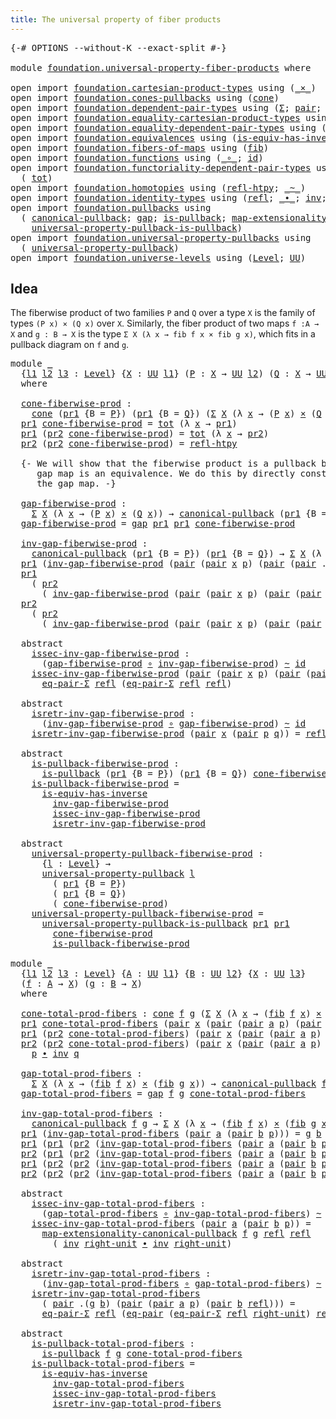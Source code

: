 ```yaml
---
title: The universal property of fiber products
---
```


<pre class="Agda"><a id="66" class="Symbol">{-#</a> <a id="70" class="Keyword">OPTIONS</a> <a id="78" class="Pragma">--without-K</a> <a id="90" class="Pragma">--exact-split</a> <a id="104" class="Symbol">#-}</a>

<a id="109" class="Keyword">module</a> <a id="116" href="foundation.universal-property-fiber-products.html" class="Module">foundation.universal-property-fiber-products</a> <a id="161" class="Keyword">where</a>

<a id="168" class="Keyword">open</a> <a id="173" class="Keyword">import</a> <a id="180" href="foundation.cartesian-product-types.html" class="Module">foundation.cartesian-product-types</a> <a id="215" class="Keyword">using</a> <a id="221" class="Symbol">(</a><a id="222" href="foundation-core.cartesian-product-types.html#590" class="Function Operator">_×_</a><a id="225" class="Symbol">)</a>
<a id="227" class="Keyword">open</a> <a id="232" class="Keyword">import</a> <a id="239" href="foundation.cones-pullbacks.html" class="Module">foundation.cones-pullbacks</a> <a id="266" class="Keyword">using</a> <a id="272" class="Symbol">(</a><a id="273" href="foundation-core.cones-pullbacks.html#1379" class="Function">cone</a><a id="277" class="Symbol">)</a>
<a id="279" class="Keyword">open</a> <a id="284" class="Keyword">import</a> <a id="291" href="foundation.dependent-pair-types.html" class="Module">foundation.dependent-pair-types</a> <a id="323" class="Keyword">using</a> <a id="329" class="Symbol">(</a><a id="330" href="foundation-core.dependent-pair-types.html#515" class="Record">Σ</a><a id="331" class="Symbol">;</a> <a id="333" href="foundation-core.dependent-pair-types.html#588" class="InductiveConstructor">pair</a><a id="337" class="Symbol">;</a> <a id="339" href="foundation-core.dependent-pair-types.html#605" class="Field">pr1</a><a id="342" class="Symbol">;</a> <a id="344" href="foundation-core.dependent-pair-types.html#617" class="Field">pr2</a><a id="347" class="Symbol">)</a>
<a id="349" class="Keyword">open</a> <a id="354" class="Keyword">import</a> <a id="361" href="foundation.equality-cartesian-product-types.html" class="Module">foundation.equality-cartesian-product-types</a> <a id="405" class="Keyword">using</a> <a id="411" class="Symbol">(</a><a id="412" href="foundation-core.equality-cartesian-product-types.html#1326" class="Function">eq-pair</a><a id="419" class="Symbol">)</a>
<a id="421" class="Keyword">open</a> <a id="426" class="Keyword">import</a> <a id="433" href="foundation.equality-dependent-pair-types.html" class="Module">foundation.equality-dependent-pair-types</a> <a id="474" class="Keyword">using</a> <a id="480" class="Symbol">(</a><a id="481" href="foundation-core.equality-dependent-pair-types.html#1278" class="Function">eq-pair-Σ</a><a id="490" class="Symbol">)</a>
<a id="492" class="Keyword">open</a> <a id="497" class="Keyword">import</a> <a id="504" href="foundation.equivalences.html" class="Module">foundation.equivalences</a> <a id="528" class="Keyword">using</a> <a id="534" class="Symbol">(</a><a id="535" href="foundation-core.equivalences.html#3013" class="Function">is-equiv-has-inverse</a><a id="555" class="Symbol">)</a>
<a id="557" class="Keyword">open</a> <a id="562" class="Keyword">import</a> <a id="569" href="foundation.fibers-of-maps.html" class="Module">foundation.fibers-of-maps</a> <a id="595" class="Keyword">using</a> <a id="601" class="Symbol">(</a><a id="602" href="foundation-core.fibers-of-maps.html#942" class="Function">fib</a><a id="605" class="Symbol">)</a>
<a id="607" class="Keyword">open</a> <a id="612" class="Keyword">import</a> <a id="619" href="foundation.functions.html" class="Module">foundation.functions</a> <a id="640" class="Keyword">using</a> <a id="646" class="Symbol">(</a><a id="647" href="foundation-core.functions.html#420" class="Function Operator">_∘_</a><a id="650" class="Symbol">;</a> <a id="652" href="foundation-core.functions.html#322" class="Function">id</a><a id="654" class="Symbol">)</a>
<a id="656" class="Keyword">open</a> <a id="661" class="Keyword">import</a> <a id="668" href="foundation.functoriality-dependent-pair-types.html" class="Module">foundation.functoriality-dependent-pair-types</a> <a id="714" class="Keyword">using</a>
  <a id="722" class="Symbol">(</a> <a id="724" href="foundation-core.functoriality-dependent-pair-types.html#1913" class="Function">tot</a><a id="727" class="Symbol">)</a>
<a id="729" class="Keyword">open</a> <a id="734" class="Keyword">import</a> <a id="741" href="foundation.homotopies.html" class="Module">foundation.homotopies</a> <a id="763" class="Keyword">using</a> <a id="769" class="Symbol">(</a><a id="770" href="foundation-core.homotopies.html#741" class="Function">refl-htpy</a><a id="779" class="Symbol">;</a> <a id="781" href="foundation-core.homotopies.html#627" class="Function Operator">_~_</a><a id="784" class="Symbol">)</a>
<a id="786" class="Keyword">open</a> <a id="791" class="Keyword">import</a> <a id="798" href="foundation.identity-types.html" class="Module">foundation.identity-types</a> <a id="824" class="Keyword">using</a> <a id="830" class="Symbol">(</a><a id="831" href="foundation-core.identity-types.html#1820" class="InductiveConstructor">refl</a><a id="835" class="Symbol">;</a> <a id="837" href="foundation-core.identity-types.html#2425" class="Function Operator">_∙_</a><a id="840" class="Symbol">;</a> <a id="842" href="foundation-core.identity-types.html#2729" class="Function">inv</a><a id="845" class="Symbol">;</a> <a id="847" href="foundation-core.identity-types.html#3074" class="Function">right-unit</a><a id="857" class="Symbol">)</a>
<a id="859" class="Keyword">open</a> <a id="864" class="Keyword">import</a> <a id="871" href="foundation.pullbacks.html" class="Module">foundation.pullbacks</a> <a id="892" class="Keyword">using</a>
  <a id="900" class="Symbol">(</a> <a id="902" href="foundation-core.pullbacks.html#1531" class="Function">canonical-pullback</a><a id="920" class="Symbol">;</a> <a id="922" href="foundation-core.pullbacks.html#2485" class="Function">gap</a><a id="925" class="Symbol">;</a> <a id="927" href="foundation-core.pullbacks.html#3019" class="Function">is-pullback</a><a id="938" class="Symbol">;</a> <a id="940" href="foundation-core.pullbacks.html#5152" class="Function">map-extensionality-canonical-pullback</a><a id="977" class="Symbol">;</a>
    <a id="983" href="foundation-core.pullbacks.html#7407" class="Function">universal-property-pullback-is-pullback</a><a id="1022" class="Symbol">)</a>
<a id="1024" class="Keyword">open</a> <a id="1029" class="Keyword">import</a> <a id="1036" href="foundation.universal-property-pullbacks.html" class="Module">foundation.universal-property-pullbacks</a> <a id="1076" class="Keyword">using</a>
  <a id="1084" class="Symbol">(</a> <a id="1086" href="foundation-core.universal-property-pullbacks.html#947" class="Function">universal-property-pullback</a><a id="1113" class="Symbol">)</a>
<a id="1115" class="Keyword">open</a> <a id="1120" class="Keyword">import</a> <a id="1127" href="foundation.universe-levels.html" class="Module">foundation.universe-levels</a> <a id="1154" class="Keyword">using</a> <a id="1160" class="Symbol">(</a><a id="1161" href="Agda.Primitive.html#597" class="Postulate">Level</a><a id="1166" class="Symbol">;</a> <a id="1168" href="foundation-core.universe-levels.html#235" class="Primitive">UU</a><a id="1170" class="Symbol">)</a>
</pre>
## Idea

The fiberwise product of two families `P` and `Q` over a type `X` is the family of types `(P x) × (Q x)` over `X`. Similarly, the fiber product of two maps `f :A → X` and `g : B → X` is the type `Σ X (λ x → fib f x × fib g x)`, which fits in a pullback diagram on `f` and `g`.

<pre class="Agda"><a id="1472" class="Keyword">module</a> <a id="1479" href="foundation.universal-property-fiber-products.html#1479" class="Module">_</a>
  <a id="1483" class="Symbol">{</a><a id="1484" href="foundation.universal-property-fiber-products.html#1484" class="Bound">l1</a> <a id="1487" href="foundation.universal-property-fiber-products.html#1487" class="Bound">l2</a> <a id="1490" href="foundation.universal-property-fiber-products.html#1490" class="Bound">l3</a> <a id="1493" class="Symbol">:</a> <a id="1495" href="Agda.Primitive.html#597" class="Postulate">Level</a><a id="1500" class="Symbol">}</a> <a id="1502" class="Symbol">{</a><a id="1503" href="foundation.universal-property-fiber-products.html#1503" class="Bound">X</a> <a id="1505" class="Symbol">:</a> <a id="1507" href="foundation-core.universe-levels.html#235" class="Primitive">UU</a> <a id="1510" href="foundation.universal-property-fiber-products.html#1484" class="Bound">l1</a><a id="1512" class="Symbol">}</a> <a id="1514" class="Symbol">(</a><a id="1515" href="foundation.universal-property-fiber-products.html#1515" class="Bound">P</a> <a id="1517" class="Symbol">:</a> <a id="1519" href="foundation.universal-property-fiber-products.html#1503" class="Bound">X</a> <a id="1521" class="Symbol">→</a> <a id="1523" href="foundation-core.universe-levels.html#235" class="Primitive">UU</a> <a id="1526" href="foundation.universal-property-fiber-products.html#1487" class="Bound">l2</a><a id="1528" class="Symbol">)</a> <a id="1530" class="Symbol">(</a><a id="1531" href="foundation.universal-property-fiber-products.html#1531" class="Bound">Q</a> <a id="1533" class="Symbol">:</a> <a id="1535" href="foundation.universal-property-fiber-products.html#1503" class="Bound">X</a> <a id="1537" class="Symbol">→</a> <a id="1539" href="foundation-core.universe-levels.html#235" class="Primitive">UU</a> <a id="1542" href="foundation.universal-property-fiber-products.html#1490" class="Bound">l3</a><a id="1544" class="Symbol">)</a>
  <a id="1548" class="Keyword">where</a>

  <a id="1557" href="foundation.universal-property-fiber-products.html#1557" class="Function">cone-fiberwise-prod</a> <a id="1577" class="Symbol">:</a>
    <a id="1583" href="foundation-core.cones-pullbacks.html#1379" class="Function">cone</a> <a id="1588" class="Symbol">(</a><a id="1589" href="foundation-core.dependent-pair-types.html#605" class="Field">pr1</a> <a id="1593" class="Symbol">{</a><a id="1594" class="Argument">B</a> <a id="1596" class="Symbol">=</a> <a id="1598" href="foundation.universal-property-fiber-products.html#1515" class="Bound">P</a><a id="1599" class="Symbol">})</a> <a id="1602" class="Symbol">(</a><a id="1603" href="foundation-core.dependent-pair-types.html#605" class="Field">pr1</a> <a id="1607" class="Symbol">{</a><a id="1608" class="Argument">B</a> <a id="1610" class="Symbol">=</a> <a id="1612" href="foundation.universal-property-fiber-products.html#1531" class="Bound">Q</a><a id="1613" class="Symbol">})</a> <a id="1616" class="Symbol">(</a><a id="1617" href="foundation-core.dependent-pair-types.html#515" class="Record">Σ</a> <a id="1619" href="foundation.universal-property-fiber-products.html#1503" class="Bound">X</a> <a id="1621" class="Symbol">(λ</a> <a id="1624" href="foundation.universal-property-fiber-products.html#1624" class="Bound">x</a> <a id="1626" class="Symbol">→</a> <a id="1628" class="Symbol">(</a><a id="1629" href="foundation.universal-property-fiber-products.html#1515" class="Bound">P</a> <a id="1631" href="foundation.universal-property-fiber-products.html#1624" class="Bound">x</a><a id="1632" class="Symbol">)</a> <a id="1634" href="foundation-core.cartesian-product-types.html#590" class="Function Operator">×</a> <a id="1636" class="Symbol">(</a><a id="1637" href="foundation.universal-property-fiber-products.html#1531" class="Bound">Q</a> <a id="1639" href="foundation.universal-property-fiber-products.html#1624" class="Bound">x</a><a id="1640" class="Symbol">)))</a>
  <a id="1646" href="foundation-core.dependent-pair-types.html#605" class="Field">pr1</a> <a id="1650" href="foundation.universal-property-fiber-products.html#1557" class="Function">cone-fiberwise-prod</a> <a id="1670" class="Symbol">=</a> <a id="1672" href="foundation-core.functoriality-dependent-pair-types.html#1913" class="Function">tot</a> <a id="1676" class="Symbol">(λ</a> <a id="1679" href="foundation.universal-property-fiber-products.html#1679" class="Bound">x</a> <a id="1681" class="Symbol">→</a> <a id="1683" href="foundation-core.dependent-pair-types.html#605" class="Field">pr1</a><a id="1686" class="Symbol">)</a>
  <a id="1690" href="foundation-core.dependent-pair-types.html#605" class="Field">pr1</a> <a id="1694" class="Symbol">(</a><a id="1695" href="foundation-core.dependent-pair-types.html#617" class="Field">pr2</a> <a id="1699" href="foundation.universal-property-fiber-products.html#1557" class="Function">cone-fiberwise-prod</a><a id="1718" class="Symbol">)</a> <a id="1720" class="Symbol">=</a> <a id="1722" href="foundation-core.functoriality-dependent-pair-types.html#1913" class="Function">tot</a> <a id="1726" class="Symbol">(λ</a> <a id="1729" href="foundation.universal-property-fiber-products.html#1729" class="Bound">x</a> <a id="1731" class="Symbol">→</a> <a id="1733" href="foundation-core.dependent-pair-types.html#617" class="Field">pr2</a><a id="1736" class="Symbol">)</a>
  <a id="1740" href="foundation-core.dependent-pair-types.html#617" class="Field">pr2</a> <a id="1744" class="Symbol">(</a><a id="1745" href="foundation-core.dependent-pair-types.html#617" class="Field">pr2</a> <a id="1749" href="foundation.universal-property-fiber-products.html#1557" class="Function">cone-fiberwise-prod</a><a id="1768" class="Symbol">)</a> <a id="1770" class="Symbol">=</a> <a id="1772" href="foundation-core.homotopies.html#741" class="Function">refl-htpy</a>

  <a id="1785" class="Comment">{- We will show that the fiberwise product is a pullback by showing that the
     gap map is an equivalence. We do this by directly construct an inverse to
     the gap map. -}</a>

  <a id="1965" href="foundation.universal-property-fiber-products.html#1965" class="Function">gap-fiberwise-prod</a> <a id="1984" class="Symbol">:</a>
    <a id="1990" href="foundation-core.dependent-pair-types.html#515" class="Record">Σ</a> <a id="1992" href="foundation.universal-property-fiber-products.html#1503" class="Bound">X</a> <a id="1994" class="Symbol">(λ</a> <a id="1997" href="foundation.universal-property-fiber-products.html#1997" class="Bound">x</a> <a id="1999" class="Symbol">→</a> <a id="2001" class="Symbol">(</a><a id="2002" href="foundation.universal-property-fiber-products.html#1515" class="Bound">P</a> <a id="2004" href="foundation.universal-property-fiber-products.html#1997" class="Bound">x</a><a id="2005" class="Symbol">)</a> <a id="2007" href="foundation-core.cartesian-product-types.html#590" class="Function Operator">×</a> <a id="2009" class="Symbol">(</a><a id="2010" href="foundation.universal-property-fiber-products.html#1531" class="Bound">Q</a> <a id="2012" href="foundation.universal-property-fiber-products.html#1997" class="Bound">x</a><a id="2013" class="Symbol">))</a> <a id="2016" class="Symbol">→</a> <a id="2018" href="foundation-core.pullbacks.html#1531" class="Function">canonical-pullback</a> <a id="2037" class="Symbol">(</a><a id="2038" href="foundation-core.dependent-pair-types.html#605" class="Field">pr1</a> <a id="2042" class="Symbol">{</a><a id="2043" class="Argument">B</a> <a id="2045" class="Symbol">=</a> <a id="2047" href="foundation.universal-property-fiber-products.html#1515" class="Bound">P</a><a id="2048" class="Symbol">})</a> <a id="2051" class="Symbol">(</a><a id="2052" href="foundation-core.dependent-pair-types.html#605" class="Field">pr1</a> <a id="2056" class="Symbol">{</a><a id="2057" class="Argument">B</a> <a id="2059" class="Symbol">=</a> <a id="2061" href="foundation.universal-property-fiber-products.html#1531" class="Bound">Q</a><a id="2062" class="Symbol">})</a>
  <a id="2067" href="foundation.universal-property-fiber-products.html#1965" class="Function">gap-fiberwise-prod</a> <a id="2086" class="Symbol">=</a> <a id="2088" href="foundation-core.pullbacks.html#2485" class="Function">gap</a> <a id="2092" href="foundation-core.dependent-pair-types.html#605" class="Field">pr1</a> <a id="2096" href="foundation-core.dependent-pair-types.html#605" class="Field">pr1</a> <a id="2100" href="foundation.universal-property-fiber-products.html#1557" class="Function">cone-fiberwise-prod</a>

  <a id="2123" href="foundation.universal-property-fiber-products.html#2123" class="Function">inv-gap-fiberwise-prod</a> <a id="2146" class="Symbol">:</a>
    <a id="2152" href="foundation-core.pullbacks.html#1531" class="Function">canonical-pullback</a> <a id="2171" class="Symbol">(</a><a id="2172" href="foundation-core.dependent-pair-types.html#605" class="Field">pr1</a> <a id="2176" class="Symbol">{</a><a id="2177" class="Argument">B</a> <a id="2179" class="Symbol">=</a> <a id="2181" href="foundation.universal-property-fiber-products.html#1515" class="Bound">P</a><a id="2182" class="Symbol">})</a> <a id="2185" class="Symbol">(</a><a id="2186" href="foundation-core.dependent-pair-types.html#605" class="Field">pr1</a> <a id="2190" class="Symbol">{</a><a id="2191" class="Argument">B</a> <a id="2193" class="Symbol">=</a> <a id="2195" href="foundation.universal-property-fiber-products.html#1531" class="Bound">Q</a><a id="2196" class="Symbol">})</a> <a id="2199" class="Symbol">→</a> <a id="2201" href="foundation-core.dependent-pair-types.html#515" class="Record">Σ</a> <a id="2203" href="foundation.universal-property-fiber-products.html#1503" class="Bound">X</a> <a id="2205" class="Symbol">(λ</a> <a id="2208" href="foundation.universal-property-fiber-products.html#2208" class="Bound">x</a> <a id="2210" class="Symbol">→</a> <a id="2212" class="Symbol">(</a><a id="2213" href="foundation.universal-property-fiber-products.html#1515" class="Bound">P</a> <a id="2215" href="foundation.universal-property-fiber-products.html#2208" class="Bound">x</a><a id="2216" class="Symbol">)</a> <a id="2218" href="foundation-core.cartesian-product-types.html#590" class="Function Operator">×</a> <a id="2220" class="Symbol">(</a><a id="2221" href="foundation.universal-property-fiber-products.html#1531" class="Bound">Q</a> <a id="2223" href="foundation.universal-property-fiber-products.html#2208" class="Bound">x</a><a id="2224" class="Symbol">))</a>
  <a id="2229" href="foundation-core.dependent-pair-types.html#605" class="Field">pr1</a> <a id="2233" class="Symbol">(</a><a id="2234" href="foundation.universal-property-fiber-products.html#2123" class="Function">inv-gap-fiberwise-prod</a> <a id="2257" class="Symbol">(</a><a id="2258" href="foundation-core.dependent-pair-types.html#588" class="InductiveConstructor">pair</a> <a id="2263" class="Symbol">(</a><a id="2264" href="foundation-core.dependent-pair-types.html#588" class="InductiveConstructor">pair</a> <a id="2269" href="foundation.universal-property-fiber-products.html#2269" class="Bound">x</a> <a id="2271" href="foundation.universal-property-fiber-products.html#2271" class="Bound">p</a><a id="2272" class="Symbol">)</a> <a id="2274" class="Symbol">(</a><a id="2275" href="foundation-core.dependent-pair-types.html#588" class="InductiveConstructor">pair</a> <a id="2280" class="Symbol">(</a><a id="2281" href="foundation-core.dependent-pair-types.html#588" class="InductiveConstructor">pair</a> <a id="2286" class="DottedPattern Symbol">.</a><a id="2287" href="foundation.universal-property-fiber-products.html#2269" class="DottedPattern Bound">x</a> <a id="2289" href="foundation.universal-property-fiber-products.html#2289" class="Bound">q</a><a id="2290" class="Symbol">)</a> <a id="2292" href="foundation-core.identity-types.html#1820" class="InductiveConstructor">refl</a><a id="2296" class="Symbol">)))</a> <a id="2300" class="Symbol">=</a> <a id="2302" href="foundation.universal-property-fiber-products.html#2269" class="Bound">x</a>
  <a id="2306" href="foundation-core.dependent-pair-types.html#605" class="Field">pr1</a>
    <a id="2314" class="Symbol">(</a> <a id="2316" href="foundation-core.dependent-pair-types.html#617" class="Field">pr2</a>
      <a id="2326" class="Symbol">(</a> <a id="2328" href="foundation.universal-property-fiber-products.html#2123" class="Function">inv-gap-fiberwise-prod</a> <a id="2351" class="Symbol">(</a><a id="2352" href="foundation-core.dependent-pair-types.html#588" class="InductiveConstructor">pair</a> <a id="2357" class="Symbol">(</a><a id="2358" href="foundation-core.dependent-pair-types.html#588" class="InductiveConstructor">pair</a> <a id="2363" href="foundation.universal-property-fiber-products.html#2363" class="Bound">x</a> <a id="2365" href="foundation.universal-property-fiber-products.html#2365" class="Bound">p</a><a id="2366" class="Symbol">)</a> <a id="2368" class="Symbol">(</a><a id="2369" href="foundation-core.dependent-pair-types.html#588" class="InductiveConstructor">pair</a> <a id="2374" class="Symbol">(</a><a id="2375" href="foundation-core.dependent-pair-types.html#588" class="InductiveConstructor">pair</a> <a id="2380" class="DottedPattern Symbol">.</a><a id="2381" href="foundation.universal-property-fiber-products.html#2363" class="DottedPattern Bound">x</a> <a id="2383" href="foundation.universal-property-fiber-products.html#2383" class="Bound">q</a><a id="2384" class="Symbol">)</a> <a id="2386" href="foundation-core.identity-types.html#1820" class="InductiveConstructor">refl</a><a id="2390" class="Symbol">))))</a> <a id="2395" class="Symbol">=</a> <a id="2397" href="foundation.universal-property-fiber-products.html#2365" class="Bound">p</a>
  <a id="2401" href="foundation-core.dependent-pair-types.html#617" class="Field">pr2</a>
    <a id="2409" class="Symbol">(</a> <a id="2411" href="foundation-core.dependent-pair-types.html#617" class="Field">pr2</a>
      <a id="2421" class="Symbol">(</a> <a id="2423" href="foundation.universal-property-fiber-products.html#2123" class="Function">inv-gap-fiberwise-prod</a> <a id="2446" class="Symbol">(</a><a id="2447" href="foundation-core.dependent-pair-types.html#588" class="InductiveConstructor">pair</a> <a id="2452" class="Symbol">(</a><a id="2453" href="foundation-core.dependent-pair-types.html#588" class="InductiveConstructor">pair</a> <a id="2458" href="foundation.universal-property-fiber-products.html#2458" class="Bound">x</a> <a id="2460" href="foundation.universal-property-fiber-products.html#2460" class="Bound">p</a><a id="2461" class="Symbol">)</a> <a id="2463" class="Symbol">(</a><a id="2464" href="foundation-core.dependent-pair-types.html#588" class="InductiveConstructor">pair</a> <a id="2469" class="Symbol">(</a><a id="2470" href="foundation-core.dependent-pair-types.html#588" class="InductiveConstructor">pair</a> <a id="2475" class="DottedPattern Symbol">.</a><a id="2476" href="foundation.universal-property-fiber-products.html#2458" class="DottedPattern Bound">x</a> <a id="2478" href="foundation.universal-property-fiber-products.html#2478" class="Bound">q</a><a id="2479" class="Symbol">)</a> <a id="2481" href="foundation-core.identity-types.html#1820" class="InductiveConstructor">refl</a><a id="2485" class="Symbol">))))</a> <a id="2490" class="Symbol">=</a> <a id="2492" href="foundation.universal-property-fiber-products.html#2478" class="Bound">q</a>

  <a id="2497" class="Keyword">abstract</a>
    <a id="2510" href="foundation.universal-property-fiber-products.html#2510" class="Function">issec-inv-gap-fiberwise-prod</a> <a id="2539" class="Symbol">:</a>
      <a id="2547" class="Symbol">(</a><a id="2548" href="foundation.universal-property-fiber-products.html#1965" class="Function">gap-fiberwise-prod</a> <a id="2567" href="foundation-core.functions.html#420" class="Function Operator">∘</a> <a id="2569" href="foundation.universal-property-fiber-products.html#2123" class="Function">inv-gap-fiberwise-prod</a><a id="2591" class="Symbol">)</a> <a id="2593" href="foundation-core.homotopies.html#627" class="Function Operator">~</a> <a id="2595" href="foundation-core.functions.html#322" class="Function">id</a>
    <a id="2602" href="foundation.universal-property-fiber-products.html#2510" class="Function">issec-inv-gap-fiberwise-prod</a> <a id="2631" class="Symbol">(</a><a id="2632" href="foundation-core.dependent-pair-types.html#588" class="InductiveConstructor">pair</a> <a id="2637" class="Symbol">(</a><a id="2638" href="foundation-core.dependent-pair-types.html#588" class="InductiveConstructor">pair</a> <a id="2643" href="foundation.universal-property-fiber-products.html#2643" class="Bound">x</a> <a id="2645" href="foundation.universal-property-fiber-products.html#2645" class="Bound">p</a><a id="2646" class="Symbol">)</a> <a id="2648" class="Symbol">(</a><a id="2649" href="foundation-core.dependent-pair-types.html#588" class="InductiveConstructor">pair</a> <a id="2654" class="Symbol">(</a><a id="2655" href="foundation-core.dependent-pair-types.html#588" class="InductiveConstructor">pair</a> <a id="2660" class="DottedPattern Symbol">.</a><a id="2661" href="foundation.universal-property-fiber-products.html#2643" class="DottedPattern Bound">x</a> <a id="2663" href="foundation.universal-property-fiber-products.html#2663" class="Bound">q</a><a id="2664" class="Symbol">)</a> <a id="2666" href="foundation-core.identity-types.html#1820" class="InductiveConstructor">refl</a><a id="2670" class="Symbol">))</a> <a id="2673" class="Symbol">=</a>
      <a id="2681" href="foundation-core.equality-dependent-pair-types.html#1278" class="Function">eq-pair-Σ</a> <a id="2691" href="foundation-core.identity-types.html#1820" class="InductiveConstructor">refl</a> <a id="2696" class="Symbol">(</a><a id="2697" href="foundation-core.equality-dependent-pair-types.html#1278" class="Function">eq-pair-Σ</a> <a id="2707" href="foundation-core.identity-types.html#1820" class="InductiveConstructor">refl</a> <a id="2712" href="foundation-core.identity-types.html#1820" class="InductiveConstructor">refl</a><a id="2716" class="Symbol">)</a>

  <a id="2721" class="Keyword">abstract</a>
    <a id="2734" href="foundation.universal-property-fiber-products.html#2734" class="Function">isretr-inv-gap-fiberwise-prod</a> <a id="2764" class="Symbol">:</a>
      <a id="2772" class="Symbol">(</a><a id="2773" href="foundation.universal-property-fiber-products.html#2123" class="Function">inv-gap-fiberwise-prod</a> <a id="2796" href="foundation-core.functions.html#420" class="Function Operator">∘</a> <a id="2798" href="foundation.universal-property-fiber-products.html#1965" class="Function">gap-fiberwise-prod</a><a id="2816" class="Symbol">)</a> <a id="2818" href="foundation-core.homotopies.html#627" class="Function Operator">~</a> <a id="2820" href="foundation-core.functions.html#322" class="Function">id</a>
    <a id="2827" href="foundation.universal-property-fiber-products.html#2734" class="Function">isretr-inv-gap-fiberwise-prod</a> <a id="2857" class="Symbol">(</a><a id="2858" href="foundation-core.dependent-pair-types.html#588" class="InductiveConstructor">pair</a> <a id="2863" href="foundation.universal-property-fiber-products.html#2863" class="Bound">x</a> <a id="2865" class="Symbol">(</a><a id="2866" href="foundation-core.dependent-pair-types.html#588" class="InductiveConstructor">pair</a> <a id="2871" href="foundation.universal-property-fiber-products.html#2871" class="Bound">p</a> <a id="2873" href="foundation.universal-property-fiber-products.html#2873" class="Bound">q</a><a id="2874" class="Symbol">))</a> <a id="2877" class="Symbol">=</a> <a id="2879" href="foundation-core.identity-types.html#1820" class="InductiveConstructor">refl</a>

  <a id="2887" class="Keyword">abstract</a>
    <a id="2900" href="foundation.universal-property-fiber-products.html#2900" class="Function">is-pullback-fiberwise-prod</a> <a id="2927" class="Symbol">:</a>
      <a id="2935" href="foundation-core.pullbacks.html#3019" class="Function">is-pullback</a> <a id="2947" class="Symbol">(</a><a id="2948" href="foundation-core.dependent-pair-types.html#605" class="Field">pr1</a> <a id="2952" class="Symbol">{</a><a id="2953" class="Argument">B</a> <a id="2955" class="Symbol">=</a> <a id="2957" href="foundation.universal-property-fiber-products.html#1515" class="Bound">P</a><a id="2958" class="Symbol">})</a> <a id="2961" class="Symbol">(</a><a id="2962" href="foundation-core.dependent-pair-types.html#605" class="Field">pr1</a> <a id="2966" class="Symbol">{</a><a id="2967" class="Argument">B</a> <a id="2969" class="Symbol">=</a> <a id="2971" href="foundation.universal-property-fiber-products.html#1531" class="Bound">Q</a><a id="2972" class="Symbol">})</a> <a id="2975" href="foundation.universal-property-fiber-products.html#1557" class="Function">cone-fiberwise-prod</a>
    <a id="2999" href="foundation.universal-property-fiber-products.html#2900" class="Function">is-pullback-fiberwise-prod</a> <a id="3026" class="Symbol">=</a>
      <a id="3034" href="foundation-core.equivalences.html#3013" class="Function">is-equiv-has-inverse</a>
        <a id="3063" href="foundation.universal-property-fiber-products.html#2123" class="Function">inv-gap-fiberwise-prod</a>
        <a id="3094" href="foundation.universal-property-fiber-products.html#2510" class="Function">issec-inv-gap-fiberwise-prod</a>
        <a id="3131" href="foundation.universal-property-fiber-products.html#2734" class="Function">isretr-inv-gap-fiberwise-prod</a>
  
  <a id="3166" class="Keyword">abstract</a>
    <a id="3179" href="foundation.universal-property-fiber-products.html#3179" class="Function">universal-property-pullback-fiberwise-prod</a> <a id="3222" class="Symbol">:</a>
      <a id="3230" class="Symbol">{</a><a id="3231" href="foundation.universal-property-fiber-products.html#3231" class="Bound">l</a> <a id="3233" class="Symbol">:</a> <a id="3235" href="Agda.Primitive.html#597" class="Postulate">Level</a><a id="3240" class="Symbol">}</a> <a id="3242" class="Symbol">→</a>
      <a id="3250" href="foundation-core.universal-property-pullbacks.html#947" class="Function">universal-property-pullback</a> <a id="3278" href="foundation.universal-property-fiber-products.html#3231" class="Bound">l</a>
        <a id="3288" class="Symbol">(</a> <a id="3290" href="foundation-core.dependent-pair-types.html#605" class="Field">pr1</a> <a id="3294" class="Symbol">{</a><a id="3295" class="Argument">B</a> <a id="3297" class="Symbol">=</a> <a id="3299" href="foundation.universal-property-fiber-products.html#1515" class="Bound">P</a><a id="3300" class="Symbol">})</a>
        <a id="3311" class="Symbol">(</a> <a id="3313" href="foundation-core.dependent-pair-types.html#605" class="Field">pr1</a> <a id="3317" class="Symbol">{</a><a id="3318" class="Argument">B</a> <a id="3320" class="Symbol">=</a> <a id="3322" href="foundation.universal-property-fiber-products.html#1531" class="Bound">Q</a><a id="3323" class="Symbol">})</a>
        <a id="3334" class="Symbol">(</a> <a id="3336" href="foundation.universal-property-fiber-products.html#1557" class="Function">cone-fiberwise-prod</a><a id="3355" class="Symbol">)</a>
    <a id="3361" href="foundation.universal-property-fiber-products.html#3179" class="Function">universal-property-pullback-fiberwise-prod</a> <a id="3404" class="Symbol">=</a>
      <a id="3412" href="foundation-core.pullbacks.html#7407" class="Function">universal-property-pullback-is-pullback</a> <a id="3452" href="foundation-core.dependent-pair-types.html#605" class="Field">pr1</a> <a id="3456" href="foundation-core.dependent-pair-types.html#605" class="Field">pr1</a>
        <a id="3468" href="foundation.universal-property-fiber-products.html#1557" class="Function">cone-fiberwise-prod</a>
        <a id="3496" href="foundation.universal-property-fiber-products.html#2900" class="Function">is-pullback-fiberwise-prod</a>

<a id="3524" class="Keyword">module</a> <a id="3531" href="foundation.universal-property-fiber-products.html#3531" class="Module">_</a>
  <a id="3535" class="Symbol">{</a><a id="3536" href="foundation.universal-property-fiber-products.html#3536" class="Bound">l1</a> <a id="3539" href="foundation.universal-property-fiber-products.html#3539" class="Bound">l2</a> <a id="3542" href="foundation.universal-property-fiber-products.html#3542" class="Bound">l3</a> <a id="3545" class="Symbol">:</a> <a id="3547" href="Agda.Primitive.html#597" class="Postulate">Level</a><a id="3552" class="Symbol">}</a> <a id="3554" class="Symbol">{</a><a id="3555" href="foundation.universal-property-fiber-products.html#3555" class="Bound">A</a> <a id="3557" class="Symbol">:</a> <a id="3559" href="foundation-core.universe-levels.html#235" class="Primitive">UU</a> <a id="3562" href="foundation.universal-property-fiber-products.html#3536" class="Bound">l1</a><a id="3564" class="Symbol">}</a> <a id="3566" class="Symbol">{</a><a id="3567" href="foundation.universal-property-fiber-products.html#3567" class="Bound">B</a> <a id="3569" class="Symbol">:</a> <a id="3571" href="foundation-core.universe-levels.html#235" class="Primitive">UU</a> <a id="3574" href="foundation.universal-property-fiber-products.html#3539" class="Bound">l2</a><a id="3576" class="Symbol">}</a> <a id="3578" class="Symbol">{</a><a id="3579" href="foundation.universal-property-fiber-products.html#3579" class="Bound">X</a> <a id="3581" class="Symbol">:</a> <a id="3583" href="foundation-core.universe-levels.html#235" class="Primitive">UU</a> <a id="3586" href="foundation.universal-property-fiber-products.html#3542" class="Bound">l3</a><a id="3588" class="Symbol">}</a>
  <a id="3592" class="Symbol">(</a><a id="3593" href="foundation.universal-property-fiber-products.html#3593" class="Bound">f</a> <a id="3595" class="Symbol">:</a> <a id="3597" href="foundation.universal-property-fiber-products.html#3555" class="Bound">A</a> <a id="3599" class="Symbol">→</a> <a id="3601" href="foundation.universal-property-fiber-products.html#3579" class="Bound">X</a><a id="3602" class="Symbol">)</a> <a id="3604" class="Symbol">(</a><a id="3605" href="foundation.universal-property-fiber-products.html#3605" class="Bound">g</a> <a id="3607" class="Symbol">:</a> <a id="3609" href="foundation.universal-property-fiber-products.html#3567" class="Bound">B</a> <a id="3611" class="Symbol">→</a> <a id="3613" href="foundation.universal-property-fiber-products.html#3579" class="Bound">X</a><a id="3614" class="Symbol">)</a>
  <a id="3618" class="Keyword">where</a>

  <a id="3627" href="foundation.universal-property-fiber-products.html#3627" class="Function">cone-total-prod-fibers</a> <a id="3650" class="Symbol">:</a> <a id="3652" href="foundation-core.cones-pullbacks.html#1379" class="Function">cone</a> <a id="3657" href="foundation.universal-property-fiber-products.html#3593" class="Bound">f</a> <a id="3659" href="foundation.universal-property-fiber-products.html#3605" class="Bound">g</a> <a id="3661" class="Symbol">(</a><a id="3662" href="foundation-core.dependent-pair-types.html#515" class="Record">Σ</a> <a id="3664" href="foundation.universal-property-fiber-products.html#3579" class="Bound">X</a> <a id="3666" class="Symbol">(λ</a> <a id="3669" href="foundation.universal-property-fiber-products.html#3669" class="Bound">x</a> <a id="3671" class="Symbol">→</a> <a id="3673" class="Symbol">(</a><a id="3674" href="foundation-core.fibers-of-maps.html#942" class="Function">fib</a> <a id="3678" href="foundation.universal-property-fiber-products.html#3593" class="Bound">f</a> <a id="3680" href="foundation.universal-property-fiber-products.html#3669" class="Bound">x</a><a id="3681" class="Symbol">)</a> <a id="3683" href="foundation-core.cartesian-product-types.html#590" class="Function Operator">×</a> <a id="3685" class="Symbol">(</a><a id="3686" href="foundation-core.fibers-of-maps.html#942" class="Function">fib</a> <a id="3690" href="foundation.universal-property-fiber-products.html#3605" class="Bound">g</a> <a id="3692" href="foundation.universal-property-fiber-products.html#3669" class="Bound">x</a><a id="3693" class="Symbol">)))</a>
  <a id="3699" href="foundation-core.dependent-pair-types.html#605" class="Field">pr1</a> <a id="3703" href="foundation.universal-property-fiber-products.html#3627" class="Function">cone-total-prod-fibers</a> <a id="3726" class="Symbol">(</a><a id="3727" href="foundation-core.dependent-pair-types.html#588" class="InductiveConstructor">pair</a> <a id="3732" href="foundation.universal-property-fiber-products.html#3732" class="Bound">x</a> <a id="3734" class="Symbol">(</a><a id="3735" href="foundation-core.dependent-pair-types.html#588" class="InductiveConstructor">pair</a> <a id="3740" class="Symbol">(</a><a id="3741" href="foundation-core.dependent-pair-types.html#588" class="InductiveConstructor">pair</a> <a id="3746" href="foundation.universal-property-fiber-products.html#3746" class="Bound">a</a> <a id="3748" href="foundation.universal-property-fiber-products.html#3748" class="Bound">p</a><a id="3749" class="Symbol">)</a> <a id="3751" class="Symbol">(</a><a id="3752" href="foundation-core.dependent-pair-types.html#588" class="InductiveConstructor">pair</a> <a id="3757" href="foundation.universal-property-fiber-products.html#3757" class="Bound">b</a> <a id="3759" href="foundation.universal-property-fiber-products.html#3759" class="Bound">q</a><a id="3760" class="Symbol">)))</a> <a id="3764" class="Symbol">=</a> <a id="3766" href="foundation.universal-property-fiber-products.html#3746" class="Bound">a</a>
  <a id="3770" href="foundation-core.dependent-pair-types.html#605" class="Field">pr1</a> <a id="3774" class="Symbol">(</a><a id="3775" href="foundation-core.dependent-pair-types.html#617" class="Field">pr2</a> <a id="3779" href="foundation.universal-property-fiber-products.html#3627" class="Function">cone-total-prod-fibers</a><a id="3801" class="Symbol">)</a> <a id="3803" class="Symbol">(</a><a id="3804" href="foundation-core.dependent-pair-types.html#588" class="InductiveConstructor">pair</a> <a id="3809" href="foundation.universal-property-fiber-products.html#3809" class="Bound">x</a> <a id="3811" class="Symbol">(</a><a id="3812" href="foundation-core.dependent-pair-types.html#588" class="InductiveConstructor">pair</a> <a id="3817" class="Symbol">(</a><a id="3818" href="foundation-core.dependent-pair-types.html#588" class="InductiveConstructor">pair</a> <a id="3823" href="foundation.universal-property-fiber-products.html#3823" class="Bound">a</a> <a id="3825" href="foundation.universal-property-fiber-products.html#3825" class="Bound">p</a><a id="3826" class="Symbol">)</a> <a id="3828" class="Symbol">(</a><a id="3829" href="foundation-core.dependent-pair-types.html#588" class="InductiveConstructor">pair</a> <a id="3834" href="foundation.universal-property-fiber-products.html#3834" class="Bound">b</a> <a id="3836" href="foundation.universal-property-fiber-products.html#3836" class="Bound">q</a><a id="3837" class="Symbol">)))</a> <a id="3841" class="Symbol">=</a> <a id="3843" href="foundation.universal-property-fiber-products.html#3834" class="Bound">b</a>
  <a id="3847" href="foundation-core.dependent-pair-types.html#617" class="Field">pr2</a> <a id="3851" class="Symbol">(</a><a id="3852" href="foundation-core.dependent-pair-types.html#617" class="Field">pr2</a> <a id="3856" href="foundation.universal-property-fiber-products.html#3627" class="Function">cone-total-prod-fibers</a><a id="3878" class="Symbol">)</a> <a id="3880" class="Symbol">(</a><a id="3881" href="foundation-core.dependent-pair-types.html#588" class="InductiveConstructor">pair</a> <a id="3886" href="foundation.universal-property-fiber-products.html#3886" class="Bound">x</a> <a id="3888" class="Symbol">(</a><a id="3889" href="foundation-core.dependent-pair-types.html#588" class="InductiveConstructor">pair</a> <a id="3894" class="Symbol">(</a><a id="3895" href="foundation-core.dependent-pair-types.html#588" class="InductiveConstructor">pair</a> <a id="3900" href="foundation.universal-property-fiber-products.html#3900" class="Bound">a</a> <a id="3902" href="foundation.universal-property-fiber-products.html#3902" class="Bound">p</a><a id="3903" class="Symbol">)</a> <a id="3905" class="Symbol">(</a><a id="3906" href="foundation-core.dependent-pair-types.html#588" class="InductiveConstructor">pair</a> <a id="3911" href="foundation.universal-property-fiber-products.html#3911" class="Bound">b</a> <a id="3913" href="foundation.universal-property-fiber-products.html#3913" class="Bound">q</a><a id="3914" class="Symbol">)))</a> <a id="3918" class="Symbol">=</a>
    <a id="3924" href="foundation.universal-property-fiber-products.html#3902" class="Bound">p</a> <a id="3926" href="foundation-core.identity-types.html#2425" class="Function Operator">∙</a> <a id="3928" href="foundation-core.identity-types.html#2729" class="Function">inv</a> <a id="3932" href="foundation.universal-property-fiber-products.html#3913" class="Bound">q</a>

  <a id="3937" href="foundation.universal-property-fiber-products.html#3937" class="Function">gap-total-prod-fibers</a> <a id="3959" class="Symbol">:</a>
    <a id="3965" href="foundation-core.dependent-pair-types.html#515" class="Record">Σ</a> <a id="3967" href="foundation.universal-property-fiber-products.html#3579" class="Bound">X</a> <a id="3969" class="Symbol">(λ</a> <a id="3972" href="foundation.universal-property-fiber-products.html#3972" class="Bound">x</a> <a id="3974" class="Symbol">→</a> <a id="3976" class="Symbol">(</a><a id="3977" href="foundation-core.fibers-of-maps.html#942" class="Function">fib</a> <a id="3981" href="foundation.universal-property-fiber-products.html#3593" class="Bound">f</a> <a id="3983" href="foundation.universal-property-fiber-products.html#3972" class="Bound">x</a><a id="3984" class="Symbol">)</a> <a id="3986" href="foundation-core.cartesian-product-types.html#590" class="Function Operator">×</a> <a id="3988" class="Symbol">(</a><a id="3989" href="foundation-core.fibers-of-maps.html#942" class="Function">fib</a> <a id="3993" href="foundation.universal-property-fiber-products.html#3605" class="Bound">g</a> <a id="3995" href="foundation.universal-property-fiber-products.html#3972" class="Bound">x</a><a id="3996" class="Symbol">))</a> <a id="3999" class="Symbol">→</a> <a id="4001" href="foundation-core.pullbacks.html#1531" class="Function">canonical-pullback</a> <a id="4020" href="foundation.universal-property-fiber-products.html#3593" class="Bound">f</a> <a id="4022" href="foundation.universal-property-fiber-products.html#3605" class="Bound">g</a>
  <a id="4026" href="foundation.universal-property-fiber-products.html#3937" class="Function">gap-total-prod-fibers</a> <a id="4048" class="Symbol">=</a> <a id="4050" href="foundation-core.pullbacks.html#2485" class="Function">gap</a> <a id="4054" href="foundation.universal-property-fiber-products.html#3593" class="Bound">f</a> <a id="4056" href="foundation.universal-property-fiber-products.html#3605" class="Bound">g</a> <a id="4058" href="foundation.universal-property-fiber-products.html#3627" class="Function">cone-total-prod-fibers</a>

  <a id="4084" href="foundation.universal-property-fiber-products.html#4084" class="Function">inv-gap-total-prod-fibers</a> <a id="4110" class="Symbol">:</a>
    <a id="4116" href="foundation-core.pullbacks.html#1531" class="Function">canonical-pullback</a> <a id="4135" href="foundation.universal-property-fiber-products.html#3593" class="Bound">f</a> <a id="4137" href="foundation.universal-property-fiber-products.html#3605" class="Bound">g</a> <a id="4139" class="Symbol">→</a> <a id="4141" href="foundation-core.dependent-pair-types.html#515" class="Record">Σ</a> <a id="4143" href="foundation.universal-property-fiber-products.html#3579" class="Bound">X</a> <a id="4145" class="Symbol">(λ</a> <a id="4148" href="foundation.universal-property-fiber-products.html#4148" class="Bound">x</a> <a id="4150" class="Symbol">→</a> <a id="4152" class="Symbol">(</a><a id="4153" href="foundation-core.fibers-of-maps.html#942" class="Function">fib</a> <a id="4157" href="foundation.universal-property-fiber-products.html#3593" class="Bound">f</a> <a id="4159" href="foundation.universal-property-fiber-products.html#4148" class="Bound">x</a><a id="4160" class="Symbol">)</a> <a id="4162" href="foundation-core.cartesian-product-types.html#590" class="Function Operator">×</a> <a id="4164" class="Symbol">(</a><a id="4165" href="foundation-core.fibers-of-maps.html#942" class="Function">fib</a> <a id="4169" href="foundation.universal-property-fiber-products.html#3605" class="Bound">g</a> <a id="4171" href="foundation.universal-property-fiber-products.html#4148" class="Bound">x</a><a id="4172" class="Symbol">))</a>
  <a id="4177" href="foundation-core.dependent-pair-types.html#605" class="Field">pr1</a> <a id="4181" class="Symbol">(</a><a id="4182" href="foundation.universal-property-fiber-products.html#4084" class="Function">inv-gap-total-prod-fibers</a> <a id="4208" class="Symbol">(</a><a id="4209" href="foundation-core.dependent-pair-types.html#588" class="InductiveConstructor">pair</a> <a id="4214" href="foundation.universal-property-fiber-products.html#4214" class="Bound">a</a> <a id="4216" class="Symbol">(</a><a id="4217" href="foundation-core.dependent-pair-types.html#588" class="InductiveConstructor">pair</a> <a id="4222" href="foundation.universal-property-fiber-products.html#4222" class="Bound">b</a> <a id="4224" href="foundation.universal-property-fiber-products.html#4224" class="Bound">p</a><a id="4225" class="Symbol">)))</a> <a id="4229" class="Symbol">=</a> <a id="4231" href="foundation.universal-property-fiber-products.html#3605" class="Bound">g</a> <a id="4233" href="foundation.universal-property-fiber-products.html#4222" class="Bound">b</a>
  <a id="4237" href="foundation-core.dependent-pair-types.html#605" class="Field">pr1</a> <a id="4241" class="Symbol">(</a><a id="4242" href="foundation-core.dependent-pair-types.html#605" class="Field">pr1</a> <a id="4246" class="Symbol">(</a><a id="4247" href="foundation-core.dependent-pair-types.html#617" class="Field">pr2</a> <a id="4251" class="Symbol">(</a><a id="4252" href="foundation.universal-property-fiber-products.html#4084" class="Function">inv-gap-total-prod-fibers</a> <a id="4278" class="Symbol">(</a><a id="4279" href="foundation-core.dependent-pair-types.html#588" class="InductiveConstructor">pair</a> <a id="4284" href="foundation.universal-property-fiber-products.html#4284" class="Bound">a</a> <a id="4286" class="Symbol">(</a><a id="4287" href="foundation-core.dependent-pair-types.html#588" class="InductiveConstructor">pair</a> <a id="4292" href="foundation.universal-property-fiber-products.html#4292" class="Bound">b</a> <a id="4294" href="foundation.universal-property-fiber-products.html#4294" class="Bound">p</a><a id="4295" class="Symbol">)))))</a> <a id="4301" class="Symbol">=</a> <a id="4303" href="foundation.universal-property-fiber-products.html#4284" class="Bound">a</a>
  <a id="4307" href="foundation-core.dependent-pair-types.html#617" class="Field">pr2</a> <a id="4311" class="Symbol">(</a><a id="4312" href="foundation-core.dependent-pair-types.html#605" class="Field">pr1</a> <a id="4316" class="Symbol">(</a><a id="4317" href="foundation-core.dependent-pair-types.html#617" class="Field">pr2</a> <a id="4321" class="Symbol">(</a><a id="4322" href="foundation.universal-property-fiber-products.html#4084" class="Function">inv-gap-total-prod-fibers</a> <a id="4348" class="Symbol">(</a><a id="4349" href="foundation-core.dependent-pair-types.html#588" class="InductiveConstructor">pair</a> <a id="4354" href="foundation.universal-property-fiber-products.html#4354" class="Bound">a</a> <a id="4356" class="Symbol">(</a><a id="4357" href="foundation-core.dependent-pair-types.html#588" class="InductiveConstructor">pair</a> <a id="4362" href="foundation.universal-property-fiber-products.html#4362" class="Bound">b</a> <a id="4364" href="foundation.universal-property-fiber-products.html#4364" class="Bound">p</a><a id="4365" class="Symbol">)))))</a> <a id="4371" class="Symbol">=</a> <a id="4373" href="foundation.universal-property-fiber-products.html#4364" class="Bound">p</a>
  <a id="4377" href="foundation-core.dependent-pair-types.html#605" class="Field">pr1</a> <a id="4381" class="Symbol">(</a><a id="4382" href="foundation-core.dependent-pair-types.html#617" class="Field">pr2</a> <a id="4386" class="Symbol">(</a><a id="4387" href="foundation-core.dependent-pair-types.html#617" class="Field">pr2</a> <a id="4391" class="Symbol">(</a><a id="4392" href="foundation.universal-property-fiber-products.html#4084" class="Function">inv-gap-total-prod-fibers</a> <a id="4418" class="Symbol">(</a><a id="4419" href="foundation-core.dependent-pair-types.html#588" class="InductiveConstructor">pair</a> <a id="4424" href="foundation.universal-property-fiber-products.html#4424" class="Bound">a</a> <a id="4426" class="Symbol">(</a><a id="4427" href="foundation-core.dependent-pair-types.html#588" class="InductiveConstructor">pair</a> <a id="4432" href="foundation.universal-property-fiber-products.html#4432" class="Bound">b</a> <a id="4434" href="foundation.universal-property-fiber-products.html#4434" class="Bound">p</a><a id="4435" class="Symbol">)))))</a> <a id="4441" class="Symbol">=</a> <a id="4443" href="foundation.universal-property-fiber-products.html#4432" class="Bound">b</a>
  <a id="4447" href="foundation-core.dependent-pair-types.html#617" class="Field">pr2</a> <a id="4451" class="Symbol">(</a><a id="4452" href="foundation-core.dependent-pair-types.html#617" class="Field">pr2</a> <a id="4456" class="Symbol">(</a><a id="4457" href="foundation-core.dependent-pair-types.html#617" class="Field">pr2</a> <a id="4461" class="Symbol">(</a><a id="4462" href="foundation.universal-property-fiber-products.html#4084" class="Function">inv-gap-total-prod-fibers</a> <a id="4488" class="Symbol">(</a><a id="4489" href="foundation-core.dependent-pair-types.html#588" class="InductiveConstructor">pair</a> <a id="4494" href="foundation.universal-property-fiber-products.html#4494" class="Bound">a</a> <a id="4496" class="Symbol">(</a><a id="4497" href="foundation-core.dependent-pair-types.html#588" class="InductiveConstructor">pair</a> <a id="4502" href="foundation.universal-property-fiber-products.html#4502" class="Bound">b</a> <a id="4504" href="foundation.universal-property-fiber-products.html#4504" class="Bound">p</a><a id="4505" class="Symbol">)))))</a> <a id="4511" class="Symbol">=</a> <a id="4513" href="foundation-core.identity-types.html#1820" class="InductiveConstructor">refl</a>

  <a id="4521" class="Keyword">abstract</a>
    <a id="4534" href="foundation.universal-property-fiber-products.html#4534" class="Function">issec-inv-gap-total-prod-fibers</a> <a id="4566" class="Symbol">:</a>
      <a id="4574" class="Symbol">(</a><a id="4575" href="foundation.universal-property-fiber-products.html#3937" class="Function">gap-total-prod-fibers</a> <a id="4597" href="foundation-core.functions.html#420" class="Function Operator">∘</a> <a id="4599" href="foundation.universal-property-fiber-products.html#4084" class="Function">inv-gap-total-prod-fibers</a><a id="4624" class="Symbol">)</a> <a id="4626" href="foundation-core.homotopies.html#627" class="Function Operator">~</a> <a id="4628" href="foundation-core.functions.html#322" class="Function">id</a>
    <a id="4635" href="foundation.universal-property-fiber-products.html#4534" class="Function">issec-inv-gap-total-prod-fibers</a> <a id="4667" class="Symbol">(</a><a id="4668" href="foundation-core.dependent-pair-types.html#588" class="InductiveConstructor">pair</a> <a id="4673" href="foundation.universal-property-fiber-products.html#4673" class="Bound">a</a> <a id="4675" class="Symbol">(</a><a id="4676" href="foundation-core.dependent-pair-types.html#588" class="InductiveConstructor">pair</a> <a id="4681" href="foundation.universal-property-fiber-products.html#4681" class="Bound">b</a> <a id="4683" href="foundation.universal-property-fiber-products.html#4683" class="Bound">p</a><a id="4684" class="Symbol">))</a> <a id="4687" class="Symbol">=</a>
      <a id="4695" href="foundation-core.pullbacks.html#5152" class="Function">map-extensionality-canonical-pullback</a> <a id="4733" href="foundation.universal-property-fiber-products.html#3593" class="Bound">f</a> <a id="4735" href="foundation.universal-property-fiber-products.html#3605" class="Bound">g</a> <a id="4737" href="foundation-core.identity-types.html#1820" class="InductiveConstructor">refl</a> <a id="4742" href="foundation-core.identity-types.html#1820" class="InductiveConstructor">refl</a>
        <a id="4755" class="Symbol">(</a> <a id="4757" href="foundation-core.identity-types.html#2729" class="Function">inv</a> <a id="4761" href="foundation-core.identity-types.html#3074" class="Function">right-unit</a> <a id="4772" href="foundation-core.identity-types.html#2425" class="Function Operator">∙</a> <a id="4774" href="foundation-core.identity-types.html#2729" class="Function">inv</a> <a id="4778" href="foundation-core.identity-types.html#3074" class="Function">right-unit</a><a id="4788" class="Symbol">)</a>

  <a id="4793" class="Keyword">abstract</a>
    <a id="4806" href="foundation.universal-property-fiber-products.html#4806" class="Function">isretr-inv-gap-total-prod-fibers</a> <a id="4839" class="Symbol">:</a>
      <a id="4847" class="Symbol">(</a><a id="4848" href="foundation.universal-property-fiber-products.html#4084" class="Function">inv-gap-total-prod-fibers</a> <a id="4874" href="foundation-core.functions.html#420" class="Function Operator">∘</a> <a id="4876" href="foundation.universal-property-fiber-products.html#3937" class="Function">gap-total-prod-fibers</a><a id="4897" class="Symbol">)</a> <a id="4899" href="foundation-core.homotopies.html#627" class="Function Operator">~</a> <a id="4901" href="foundation-core.functions.html#322" class="Function">id</a>
    <a id="4908" href="foundation.universal-property-fiber-products.html#4806" class="Function">isretr-inv-gap-total-prod-fibers</a>
      <a id="4947" class="Symbol">(</a> <a id="4949" href="foundation-core.dependent-pair-types.html#588" class="InductiveConstructor">pair</a> <a id="4954" class="DottedPattern Symbol">.(</a><a id="4956" href="foundation.universal-property-fiber-products.html#3605" class="DottedPattern Bound">g</a> <a id="4958" href="foundation.universal-property-fiber-products.html#4984" class="DottedPattern Bound">b</a><a id="4959" class="DottedPattern Symbol">)</a> <a id="4961" class="Symbol">(</a><a id="4962" href="foundation-core.dependent-pair-types.html#588" class="InductiveConstructor">pair</a> <a id="4967" class="Symbol">(</a><a id="4968" href="foundation-core.dependent-pair-types.html#588" class="InductiveConstructor">pair</a> <a id="4973" href="foundation.universal-property-fiber-products.html#4973" class="Bound">a</a> <a id="4975" href="foundation.universal-property-fiber-products.html#4975" class="Bound">p</a><a id="4976" class="Symbol">)</a> <a id="4978" class="Symbol">(</a><a id="4979" href="foundation-core.dependent-pair-types.html#588" class="InductiveConstructor">pair</a> <a id="4984" href="foundation.universal-property-fiber-products.html#4984" class="Bound">b</a> <a id="4986" href="foundation-core.identity-types.html#1820" class="InductiveConstructor">refl</a><a id="4990" class="Symbol">)))</a> <a id="4994" class="Symbol">=</a>
      <a id="5002" href="foundation-core.equality-dependent-pair-types.html#1278" class="Function">eq-pair-Σ</a> <a id="5012" href="foundation-core.identity-types.html#1820" class="InductiveConstructor">refl</a> <a id="5017" class="Symbol">(</a><a id="5018" href="foundation-core.equality-cartesian-product-types.html#1326" class="Function">eq-pair</a> <a id="5026" class="Symbol">(</a><a id="5027" href="foundation-core.equality-dependent-pair-types.html#1278" class="Function">eq-pair-Σ</a> <a id="5037" href="foundation-core.identity-types.html#1820" class="InductiveConstructor">refl</a> <a id="5042" href="foundation-core.identity-types.html#3074" class="Function">right-unit</a><a id="5052" class="Symbol">)</a> <a id="5054" href="foundation-core.identity-types.html#1820" class="InductiveConstructor">refl</a><a id="5058" class="Symbol">)</a>

  <a id="5063" class="Keyword">abstract</a>
    <a id="5076" href="foundation.universal-property-fiber-products.html#5076" class="Function">is-pullback-total-prod-fibers</a> <a id="5106" class="Symbol">:</a>
      <a id="5114" href="foundation-core.pullbacks.html#3019" class="Function">is-pullback</a> <a id="5126" href="foundation.universal-property-fiber-products.html#3593" class="Bound">f</a> <a id="5128" href="foundation.universal-property-fiber-products.html#3605" class="Bound">g</a> <a id="5130" href="foundation.universal-property-fiber-products.html#3627" class="Function">cone-total-prod-fibers</a>
    <a id="5157" href="foundation.universal-property-fiber-products.html#5076" class="Function">is-pullback-total-prod-fibers</a> <a id="5187" class="Symbol">=</a>
      <a id="5195" href="foundation-core.equivalences.html#3013" class="Function">is-equiv-has-inverse</a>
        <a id="5224" href="foundation.universal-property-fiber-products.html#4084" class="Function">inv-gap-total-prod-fibers</a>
        <a id="5258" href="foundation.universal-property-fiber-products.html#4534" class="Function">issec-inv-gap-total-prod-fibers</a>
        <a id="5298" href="foundation.universal-property-fiber-products.html#4806" class="Function">isretr-inv-gap-total-prod-fibers</a>
</pre>